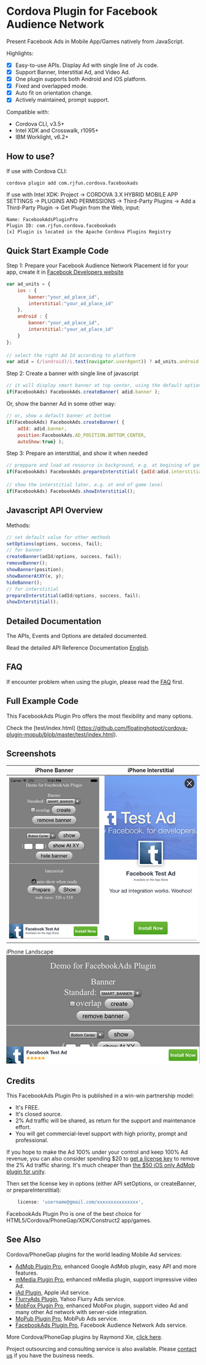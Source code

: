 # Cordova Plugin for Facebook Audience Network #

Present Facebook Ads in Mobile App/Games natively from JavaScript. 

Highlights:
- [x] Easy-to-use APIs. Display Ad with single line of Js code.
- [x] Support Banner, Interstitial Ad, and Video Ad.
- [x] One plugin supports both Android and iOS platform.
- [x] Fixed and overlapped mode.
- [x] Auto fit on orientation change.
- [x] Actively maintained, prompt support.

Compatible with:

* Cordova CLI, v3.5+
* Intel XDK and Crosswalk, r1095+
* IBM Worklight, v6.2+

## How to use? ##

If use with Cordova CLI:
```
cordova plugin add com.rjfun.cordova.facebookads
```

If use with Intel XDK:
Project -> CORDOVA 3.X HYBRID MOBILE APP SETTINGS -> PLUGINS AND PERMISSIONS -> Third-Party Plugins ->
Add a Third-Party Plugin -> Get Plugin from the Web, input:
```
Name: FacebookAdsPluginPro
Plugin ID: com.rjfun.cordova.facebookads
[x] Plugin is located in the Apache Cordova Plugins Registry
```

## Quick Start Example Code ##

Step 1: Prepare your Facebook Audience Network Placement Id for your app, create it in [Facebook Developers website](https://developers.facebook.com/)

```javascript
var ad_units = {
	ios : { 
		banner:"your_ad_place_id",
		interstitial:"your_ad_place_id"
	},
	android : {
		banner:"your_ad_place_id",
		interstitial:"your_ad_place_id"
	}
};

// select the right Ad Id according to platform
var adid = (/(android)/i.test(navigator.userAgent)) ? ad_units.android : ad_units.ios;
```

Step 2: Create a banner with single line of javascript

```javascript
// it will display smart banner at top center, using the default options
if(FacebookAds) FacebookAds.createBanner( adid.banner );
```

Or, show the banner Ad in some other way:

```javascript
// or, show a default banner at bottom
if(FacebookAds) FacebookAds.createBanner( {
	adId: adid.banner, 
	position:FacebookAds.AD_POSITION.BOTTOM_CENTER, 
	autoShow:true} );
```

Step 3: Prepare an interstitial, and show it when needed

```javascript
// preppare and load ad resource in background, e.g. at begining of game level
if(FacebookAds) FacebookAds.prepareInterstitial( {adId:adid.interstitial, autoShow:false} );

// show the interstitial later, e.g. at end of game level
if(FacebookAds) FacebookAds.showInterstitial();
```

## Javascript API Overview ##

Methods:
```javascript
// set default value for other methods
setOptions(options, success, fail);
// for banner
createBanner(adId/options, success, fail);
removeBanner();
showBanner(position);
showBannerAtXY(x, y);
hideBanner();
// for interstitial
prepareInterstitial(adId/options, success, fail);
showInterstitial();
```

## Detailed Documentation ##

The APIs, Events and Options are detailed documented.

Read the detailed API Reference Documentation [English](https://github.com/floatinghotpot/cordova-plugin-facebookads/wiki).

## FAQ ##

If encounter problem when using the plugin, please read the [FAQ](https://github.com/floatinghotpot/cordova-plugin-facebookads/wiki/FAQ) first.

## Full Example Code ##

This FacebookAds Plugin Pro offers the most flexibility and many options.

Check the [test/index.html] (https://github.com/floatinghotpot/cordova-plugin-mopub/blob/master/test/index.html).

## Screenshots ##

iPhone Banner | iPhone Interstitial
-------|---------------
![ScreenShot](docs/iphone_banner.jpg) | ![ScreenShot](docs/iphone_interstitial.jpg)
iPhone Landscape
![ScreenShot](docs/iphone_landscape.jpg)

## Credits ##

This FacebookAds Plugin Pro is published in a win-win partnership model:
- It's FREE. 
- It's closed source.
- 2% Ad traffic will be shared, as return for the support and maintenance effort.
- You will get commercial-level support with high priority, prompt and professional.

If you hope to make the Ad 100% under your control and keep 100% Ad revenue, you can also consider spending $20 to [get a license key](https://www.paypal.com/cgi-bin/webscr?cmd=_s-xclick&hosted_button_id=UQE6P4NG6NKYS) to remove the 2% Ad traffic sharing.
It's much cheaper than [the $50 iOS only AdMob plugin for unity](https://prime31.com/plugins). 

Then set the license key in options (either API setOptions, or createBanner, or prepareInterstitial):
```javascript
    license: 'username@gmail.com/xxxxxxxxxxxxxxx',
```

FacebookAds Plugin Pro is one of the best choice for HTML5/Cordova/PhoneGap/XDK/Construct2 app/games.

## See Also ##

Cordova/PhoneGap plugins for the world leading Mobile Ad services:

* [AdMob Plugin Pro](https://github.com/floatinghotpot/cordova-admob-pro), enhanced Google AdMob plugin, easy API and more features.
* [mMedia Plugin Pro](https://github.com/floatinghotpot/cordova-plugin-mmedia), enhanced mMedia plugin, support impressive video Ad.
* [iAd Plugin](https://github.com/floatinghotpot/cordova-plugin-iad), Apple iAd service. 
* [FlurryAds Plugin](https://github.com/floatinghotpot/cordova-plugin-flurry), Yahoo Flurry Ads service.
* [MobFox Plugin Pro](https://github.com/floatinghotpot/cordova-mobfox-pro), enhanced MobFox plugin, support video Ad and many other Ad network with server-side integration.
* [MoPub Plugin Pro](https://github.com/floatinghotpot/cordova-plugin-mopub), MobPub Ads service.
* [FacebookAds Plugin Pro](https://github.com/floatinghotpot/cordova-plugin-facebookads), Facebook Audience Network Ads service.

More Cordova/PhoneGap plugins by Raymond Xie, [click here](http://floatinghotpot.github.io/).

Project outsourcing and consulting service is also available. Please [contact us](http://floatinghotpot.github.io) if you have the business needs.

